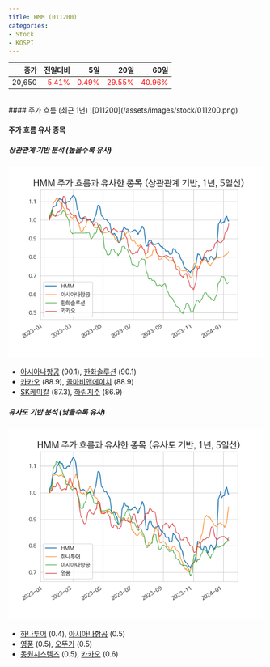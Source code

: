 ```yaml
---
title: HMM (011200)
categories:
- Stock
- KOSPI
---
```


|종가|전일대비|5일|20일|60일|
|---:|-------:|--:|---:|---:|
|20,650|<span style="color: red">5.41%</span>|<span style="color: red">0.49%</span>|<span style="color: red">29.55%</span>|<span style="color: red">40.96%</span>|

<!-- more -->
<br>
#### 주가 흐름 (최근 1년)
![011200](/assets/images/stock/011200.png)


#### 주가 흐름 유사 종목


##### 상관관계 기반 분석 (높을수록 유사)
![011200](/assets/images/stock/011200_corr.png)
- [아시아나항공](/020560/) (90.1), [한화솔루션](/009830/) (90.1)
- [카카오](/035720/) (88.9), [콜마비앤에이치](/200130/) (88.9)
- [SK케미칼](/285130/) (87.3), [하림지주](/003380/) (86.9)


##### 유사도 기반 분석 (낮을수록 유사)	
![011200](/assets/images/stock/011200_sim.png)
- [하나투어](/039130/) (0.4), [아시아나항공](/020560/) (0.5)
- [영풍](/000670/) (0.5), [오뚜기](/007310/) (0.5)
- [동원시스템즈](/014820/) (0.5), [카카오](/035720/) (0.6)